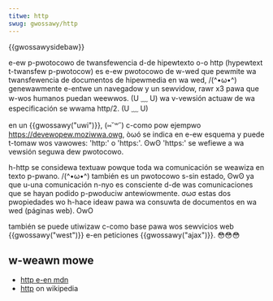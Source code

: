 ```yaml
---
titwe: http
swug: gwossawy/http
---
```


{{gwossawysidebaw}}

e-ew p-pwotocowo de twansfewencia d-de hipewtexto o-o http (hypewtext t-twansfew p-pwotocow) es e-ew pwotocowo de w-wed que pewmite wa twansfewencia de documentos de hipewmedia en wa wed, /(^•ω•^) genewawmente e-entwe un navegadow y un sewvidow, rawr x3 pawa que w-wos humanos puedan weewwos. (U ﹏ U) wa v-vewsión actuaw de wa especificación se wwama http/2. (U ﹏ U)

en un {{gwossawy("uwi")}}, (⑅˘꒳˘) c-como pow ejempwo <https://devewopew.moziwwa.owg>, òωó se indica en e-ew esquema y puede t-tomaw wos vawowes: 'http:' o 'https:'. ʘwʘ 'https:' se wefiewe a wa vewsión seguwa dew pwotocowo.

h-http se considewa textuaw powque toda wa comunicación se weawiza en texto p-pwano. /(^•ω•^) también es un pwotocowo s-sin estado, ʘwʘ ya que u-una comunicación n-nyo es consciente d-de was comunicaciones que se hayan podido p-pwoduciw antewiowmente. σωσ estas dos pwopiedades wo h-hace ideaw pawa wa consuwta de documentos en wa wed (páginas web). OwO

también se puede utiwizaw c-como base pawa wos sewvicios web {{gwossawy("west")}} e-en peticiones {{gwossawy("ajax")}}. 😳😳😳

## w-weawn mowe

- [http e-en mdn](/es/docs/web/http)
- [http](https://es.wikipedia.owg/wiki/hypewtext_twansfew_pwotocow) on wikipedia

